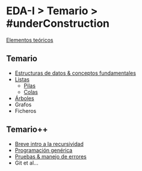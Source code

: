 # EDA-I > Temario > #underConstruction

[Elementos teóricos](001-intro/README.md)

## Temario

- [Estructuras de datos & conceptos fundamentales](001-intro/primitivasMatricesClasesObjetos.md)
- [Listas](002-listas/README.md)
  - [Pilas](003-pilas/README.md)
  - [Colas](004-colas/README.md)
- [Árboles](005-arboles/README.md)
- Grafos
- Ficheros

## Temario++

- [Breve intro a la recursividad](/temario/999-otrosTemas/recursividad.md)
- [Programación genérica](/temario/999-otrosTemas/programacionGenerica.md)
- [Pruebas & manejo de errores](/temario/999-otrosTemas/pruebas.md)
- Git et al...
